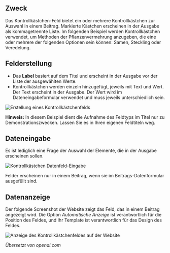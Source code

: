<!-- Filename: J3.x:Adding_custom_fields/Checkboxes_Field / Display title: Kontrollkästchenfeld -->

## Zweck

Das Kontrollkästchen-Feld bietet ein oder mehrere Kontrollkästchen zur Auswahl in einem Beitrag. Markierte Kästchen erscheinen in der Ausgabe als kommagetrennte Liste. Im folgenden Beispiel werden Kontrollkästchen verwendet, um Methoden der Pflanzenvermehrung anzugeben, die eine oder mehrere der folgenden Optionen sein können: Samen, Steckling oder Veredelung.

## Felderstellung

* Das **Label** basiert auf dem Titel und erscheint in der Ausgabe vor der Liste der ausgewählten Werte.
* Kontrollkästchen werden einzeln hinzugefügt, jeweils mit Text und Wert. Der Text erscheint in der Ausgabe. Der Wert wird im Dateneingabeformular verwendet und muss jeweils unterschiedlich sein.

![Erstellung eines Kontrollkästchenfelds](../../../en/images/fields/fields-checkboxes-edit.png)

**Hinweis:** In diesem Beispiel dient die Aufnahme des Feldtyps im Titel nur zu Demonstrationszwecken. Lassen Sie es in Ihren eigenen Feldtiteln weg.

## Dateneingabe

Es ist lediglich eine Frage der Auswahl der Elemente, die in der Ausgabe erscheinen sollen.

![Kontrollkästchen Datenfeld-Eingabe](../../../en/images/fields/fields-checkboxes-data-entry.png)

Felder erscheinen nur in einem Beitrag, wenn sie im Beitrags-Datenformular ausgefüllt sind.

## Datenanzeige

Der folgende Screenshot der Website zeigt das Feld, das in einem Beitrag angezeigt wird. Die Option *Automatische Anzeige* ist verantwortlich für die Position des Feldes, und Ihr Template ist verantwortlich für das Design des Feldes.

![Anzeige des Kontrollkästchenfeldes auf der Website](../../../en/images/fields/fields-checkboxes-site.png)

*Übersetzt von openai.com*


